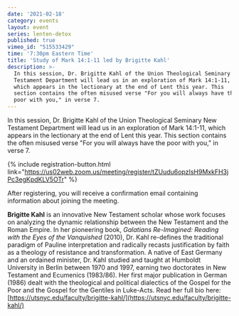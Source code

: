 ```yaml
---
date: '2021-02-18'
category: events
layout: event
series: lenten-detox
published: true
vimeo_id: "515533429"
time: '7:30pm Eastern Time'
title: 'Study of Mark 14:1-11 led by Brigitte Kahl'
description: >-
  In this session, Dr. Brigitte Kahl of the Union Theological Seminary New
  Testament Department will lead us in an exploration of Mark 14:1-11,
  which appears in the lectionary at the end of Lent this year. This
  section contains the often misused verse "For you will always have the
  poor with you," in verse 7.
---
```


In this session, Dr. Brigitte Kahl of the Union Theological Seminary New
Testament Department will lead us in an exploration of Mark 14:1-11,
which appears in the lectionary at the end of Lent this year. This
section contains the often misused verse "For you will always have the
poor with you," in verse 7.

{% include registration-button.html link="https://us02web.zoom.us/meeting/register/tZUudu6opzIsH9MxkFH3jPc3egKpdKLV5OTr" %}

After registering, you will receive a confirmation email containing
information about joining the meeting.

**Brigitte Kahl** is an innovative New Testament scholar whose work focuses
on analyzing the dynamic relationship between the New Testament and the
Roman Empire. In her pioneering book, _Galatians Re-Imagined: Reading
with the Eyes of the Vanquished_ (2010), Dr. Kahl re-defines the
traditional paradigm of Pauline interpretation and radically recasts
justification by faith as a theology of resistance and transformation. A
native of East Germany and an ordained minister, Dr. Kahl studied and
taught at Humboldt University in Berlin between 1970 and 1997, earning
two doctorates in New Testament and Ecumenics (1983/86). Her first major
publication in German (1986) dealt with the theological and political
dialectics of the Gospel for the Poor and the Gospel for the Gentiles in
Luke-Acts. Read her full bio here: [https://utsnyc.edu/faculty/brigitte-kahl/](https://utsnyc.edu/faculty/brigitte-kahl/)
